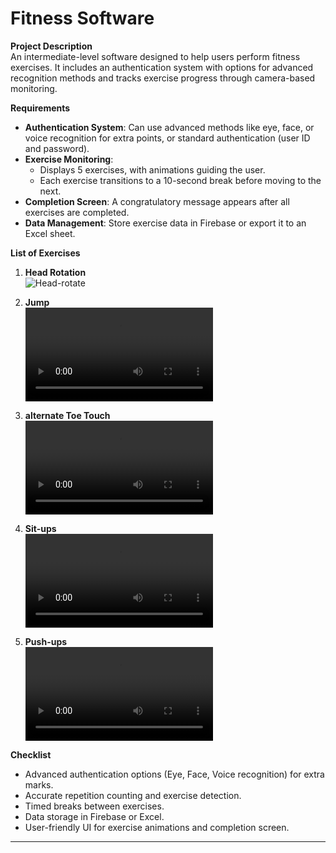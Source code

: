 # Fitness Software

**Project Description**  
An intermediate-level software designed to help users perform fitness exercises. It includes an authentication system with options for advanced recognition methods and tracks exercise progress through camera-based monitoring.

**Requirements**

- **Authentication System**: Can use advanced methods like eye, face, or voice recognition for extra points, or standard authentication (user ID and password).
- **Exercise Monitoring**:
  - Displays 5 exercises, with animations guiding the user.
  - Each exercise transitions to a 10-second break before moving to the next.
- **Completion Screen**: A congratulatory message appears after all exercises are completed.
- **Data Management**: Store exercise data in Firebase or export it to an Excel sheet.

**List of Exercises**

1. **Head Rotation**  
   ![Head-rotate](https://github.com/monishwarank/brix-project-development/blob/main/gifs/head-rotate.gif)

2. **Jump**  
   ![Jump](../gifs/jump.mp4)

3. **alternate Toe Touch**  
   ![alternate Toe Touch](../gifs/opp-toe-touch.mp4)

4. **Sit-ups**  
   ![Sit-ups](../gifs/situps.mp4)

5. **Push-ups**  
   ![Push-ups](../gifs/push-ups.mp4)

**Checklist**

- Advanced authentication options (Eye, Face, Voice recognition) for extra marks.
- Accurate repetition counting and exercise detection.
- Timed breaks between exercises.
- Data storage in Firebase or Excel.
- User-friendly UI for exercise animations and completion screen.

---
